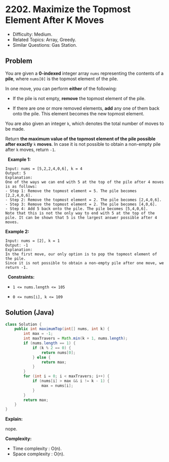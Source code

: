 # 2202. Maximize the Topmost Element After K Moves

- Difficulty: Medium.
- Related Topics: Array, Greedy.
- Similar Questions: Gas Station.

## Problem

You are given a **0-indexed** integer array ```nums``` representing the contents of a **pile**, where ```nums[0]``` is the topmost element of the pile.

In one move, you can perform **either** of the following:


	
- If the pile is not empty, **remove** the topmost element of the pile.
	
- If there are one or more removed elements, **add** any one of them back onto the pile. This element becomes the new topmost element.


You are also given an integer ```k```, which denotes the total number of moves to be made.

Return **the **maximum value** of the topmost element of the pile possible after **exactly**** ```k``` **moves**. In case it is not possible to obtain a non-empty pile after ```k``` moves, return ```-1```.

 
**Example 1:**

```
Input: nums = [5,2,2,4,0,6], k = 4
Output: 5
Explanation:
One of the ways we can end with 5 at the top of the pile after 4 moves is as follows:
- Step 1: Remove the topmost element = 5. The pile becomes [2,2,4,0,6].
- Step 2: Remove the topmost element = 2. The pile becomes [2,4,0,6].
- Step 3: Remove the topmost element = 2. The pile becomes [4,0,6].
- Step 4: Add 5 back onto the pile. The pile becomes [5,4,0,6].
Note that this is not the only way to end with 5 at the top of the pile. It can be shown that 5 is the largest answer possible after 4 moves.
```

**Example 2:**

```
Input: nums = [2], k = 1
Output: -1
Explanation: 
In the first move, our only option is to pop the topmost element of the pile.
Since it is not possible to obtain a non-empty pile after one move, we return -1.
```

 
**Constraints:**


	
- ```1 <= nums.length <= 105```
	
- ```0 <= nums[i], k <= 109```



## Solution (Java)

```java
class Solution {
    public int maximumTop(int[] nums, int k) {
        int max = -1;
        int maxTravers = Math.min(k + 1, nums.length);
        if (nums.length == 1) {
            if (k % 2 == 0) {
                return nums[0];
            } else {
                return max;
            }
        }
        for (int i = 0; i < maxTravers; i++) {
            if (nums[i] > max && i != k - 1) {
                max = nums[i];
            }
        }
        return max;
    }
}
```

**Explain:**

nope.

**Complexity:**

* Time complexity : O(n).
* Space complexity : O(n).
